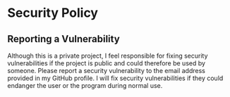 # Security Policy

## Reporting a Vulnerability

Although this is a private project, I feel responsible for fixing security vulnerabilities if the project is public and could therefore be used by someone.
Please report a security vulnerability to the email address provided in my GitHub profile. I will fix security vulnerabilities if they could endanger the user or the program during normal use.
